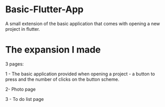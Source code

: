 # Basic-Flutter-App
A small extension of the basic application that comes with opening a new project in flutter.

# The expansion I made
3 pages:

1 - The basic application provided when opening a project - a button to press and the number of clicks on the button scheme.

2- Photo page

3 - To do list page

